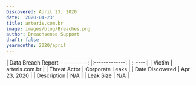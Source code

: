 ```yaml
---
Discovered: April 23, 2020
date: '2020-04-23'
title: arteris.com.br
image: images/blog/Breaches.png
author: Breachsense Support
draft: false
yearmonths: 2020/april
---
```


| Data Breach Report------------:   |:-------------:    | :-----:|
| Victim    | arteris.com.br      | 
| Threat Actor    | Corporate Leaks      | 
| Date Discovered    | Apr 23, 2020      | 
| Description    | N/A      | 
| Leak Size    | N/A      | 

